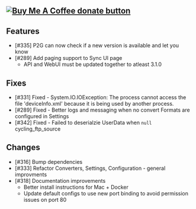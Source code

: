 <span class="badge-buymeacoffee"><a href="https://www.buymeacoffee.com/philosowaffle" title="Donate to this project using Buy Me A Coffee"><img src="https://img.shields.io/badge/buy%20me%20a%20coffee-donate-yellow.svg" alt="Buy Me A Coffee donate button" /></a></span>
---

## Features

- [#335] P2G can now check if a new version is available and let you know
- [#289] Add paging support to Sync UI page
	- API and WebUI must be updated together to atleast 3.1.0

## Fixes

- [#331] Fixed - System.IO.IOException: The process cannot access the file 'deviceInfo.xml' because it is being used by another process.
- [#289] Fixed - Better logs and messaging when no convert Formats are configured in Settings
- [#342] Fixed - Failed to deserialzie UserData when `null` cycling_ftp_source

## Changes

- [#316] Bump dependencies
- [#333] Refactor Converters, Settings, Configuration - general improvments
- [#318] Documentation improvements
	- Better install instructions for Mac + Docker
	- Update default configs to use new port binding to avoid permission issues on port 80